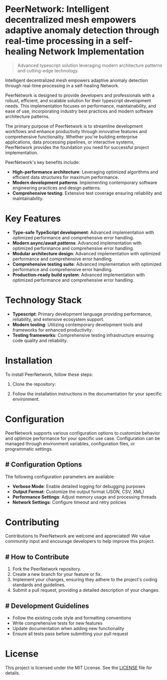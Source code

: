 <!-- fallback_PeerNetwork_20251028211725_21543 -->

# PeerNetwork: Intelligent decentralized mesh empowers adaptive anomaly detection through real-time processing in a self-healing Network Implementation
> Advanced typescript solution leveraging modern architecture patterns and cutting-edge technology.

Intelligent decentralized mesh empowers adaptive anomaly detection through real-time processing in a self-healing Network.

PeerNetwork is designed to provide developers and professionals with a robust, efficient, and scalable solution for their typescript development needs. This implementation focuses on performance, maintainability, and ease of use, incorporating industry best practices and modern software architecture patterns.

The primary purpose of PeerNetwork is to streamline development workflows and enhance productivity through innovative features and comprehensive functionality. Whether you're building enterprise applications, data processing pipelines, or interactive systems, PeerNetwork provides the foundation you need for successful project implementation.

PeerNetwork's key benefits include:

* **High-performance architecture**: Leveraging optimized algorithms and efficient data structures for maximum performance.
* **Modern development patterns**: Implementing contemporary software engineering practices and design patterns.
* **Comprehensive testing**: Extensive test coverage ensuring reliability and maintainability.

# Key Features

* **Type-safe TypeScript development**: Advanced implementation with optimized performance and comprehensive error handling.
* **Modern async/await patterns**: Advanced implementation with optimized performance and comprehensive error handling.
* **Modular architecture design**: Advanced implementation with optimized performance and comprehensive error handling.
* **Comprehensive testing suite**: Advanced implementation with optimized performance and comprehensive error handling.
* **Production-ready build system**: Advanced implementation with optimized performance and comprehensive error handling.

# Technology Stack

* **Typescript**: Primary development language providing performance, reliability, and extensive ecosystem support.
* **Modern tooling**: Utilizing contemporary development tools and frameworks for enhanced productivity.
* **Testing frameworks**: Comprehensive testing infrastructure ensuring code quality and reliability.

# Installation

To install PeerNetwork, follow these steps:

1. Clone the repository:


2. Follow the installation instructions in the documentation for your specific environment.

# Configuration

PeerNetwork supports various configuration options to customize behavior and optimize performance for your specific use case. Configuration can be managed through environment variables, configuration files, or programmatic settings.

## # Configuration Options

The following configuration parameters are available:

* **Verbose Mode**: Enable detailed logging for debugging purposes
* **Output Format**: Customize the output format (JSON, CSV, XML)
* **Performance Settings**: Adjust memory usage and processing threads
* **Network Settings**: Configure timeout and retry policies

# Contributing

Contributions to PeerNetwork are welcome and appreciated! We value community input and encourage developers to help improve this project.

## # How to Contribute

1. Fork the PeerNetwork repository.
2. Create a new branch for your feature or fix.
3. Implement your changes, ensuring they adhere to the project's coding standards and guidelines.
4. Submit a pull request, providing a detailed description of your changes.

## # Development Guidelines

* Follow the existing code style and formatting conventions
* Write comprehensive tests for new features
* Update documentation when adding new functionality
* Ensure all tests pass before submitting your pull request

# License

This project is licensed under the MIT License. See the [LICENSE](https://github.com/pethmm/PeerNetwork/blob/main/LICENSE) file for details.
